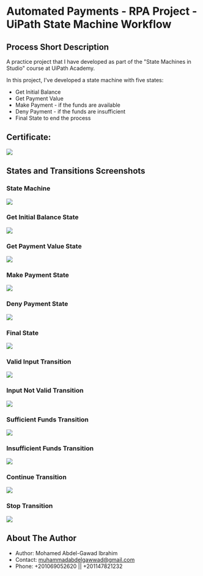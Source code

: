 # Automated Payments - RPA Project - UiPath State Machine Workflow

## Process Short Description
A practice project that I have developed as part of the "State Machines in Studio" course at UiPath Academy.

In this project, I've developed a state machine with five states:
- Get Initial Balance
- Get Payment Value
- Make Payment - if the funds are available
- Deny Payment - if the funds are insufficient
- Final State to end the process

## Certificate:
<img src="readme_screenshots/certificate.jpg">

## States and Transitions Screenshots

### State Machine
<img src="readme_screenshots/0_Main_State_Machine.jpg">

### Get Initial Balance State
<img src="readme_screenshots/1_State_GetInitialBalance.jpg">

### Get Payment Value State
<img src="readme_screenshots/2_State_GetPaymentValue.jpg">

### Make Payment State
<img src="readme_screenshots/3_State_MakePayment.jpg">

### Deny Payment State
<img src="readme_screenshots/4_State_DenyPayment.jpg">

### Final State
<img src="readme_screenshots/5_FinalState.jpg">

### Valid Input Transition
<img src="readme_screenshots/6_transition_ValidInput.jpg">

### Input Not Valid Transition
<img src="readme_screenshots/7_transition_InputNotValid.jpg">

### Sufficient Funds Transition
<img src="readme_screenshots/8_transition_SufficientFunds.jpg">

### Insufficient Funds Transition
<img src="readme_screenshots/9_transition_InsufficientFunds.jpg">

### Continue Transition
<img src="readme_screenshots/10_transition_Continue.jpg">

### Stop Transition
<img src="readme_screenshots/11_transition_Stop.jpg">




## About The Author

* Author: Mohamed Abdel-Gawad Ibrahim
* Contact: muhammadabdelgawwad@gmail.com
* Phone: +201069052620 || +201147821232